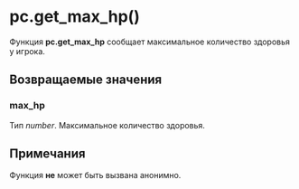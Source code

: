 # pc.get_max_hp()
Функция **pc.get_max_hp** сообщает максимальное количество здоровья у игрока.

## Возвращаемые значения
### max_hp
Тип *number*. Максимальное количество здоровья.

## Примечания
Функция **не** может быть вызвана анонимно.